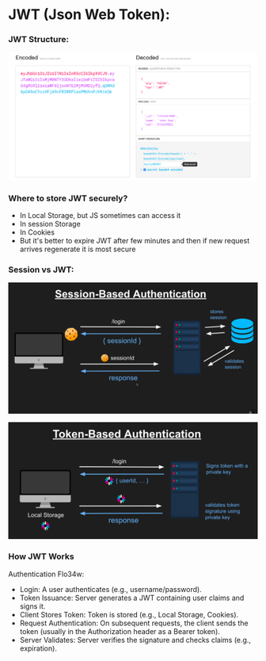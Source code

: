 # JWT (Json Web Token):

### JWT Structure:
![alt text]({5851E0E5-F847-4BA0-B8C3-221D8C3B944D}.png)

### Where to store JWT securely?
- In Local Storage, but JS sometimes can access it
- In session Storage
- In Cookies
- But it's better to expire JWT after few minutes and then if new request arrives regenerate it is most secure

### Session vs JWT:

![alt text]({0B489F9E-5136-45A9-BEFC-5FF36F0C69B1}.png)

![alt text]({3F75BE29-831F-464A-81F6-D72D8800833D}.png)

### How JWT Works
Authentication Flo34w:

- Login: A user authenticates (e.g., username/password).
- Token Issuance: Server generates a JWT containing
user claims and signs it.
- Client Stores Token: Token is stored (e.g., Local Storage, Cookies).
- Request Authentication: On subsequent requests, the client sends the token (usually in the Authorization header as a Bearer token).
- Server Validates: Server verifies the signature and checks claims (e.g., expiration).